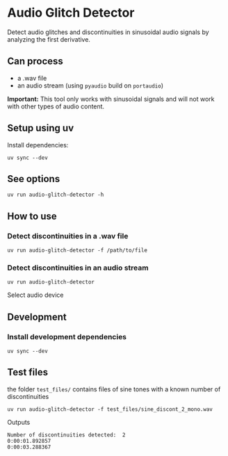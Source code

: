 # Audio Glitch Detector
Detect audio glitches and discontinuities in sinusoidal audio signals by analyzing the first derivative.

## Can process
- a .wav file
- an audio stream (using `pyaudio` build on `portaudio`)

**Important:** This tool only works with sinusoidal signals and will not work with other types of audio content.

## Setup using uv
Install dependencies:
```
uv sync --dev
```

## See options
```
uv run audio-glitch-detector -h
```

## How to use
### Detect discontinuities in a .wav file
```
uv run audio-glitch-detector -f /path/to/file
```

### Detect discontinuities in an audio stream
```
uv run audio-glitch-detector
```
Select audio device

## Development
### Install development dependencies
```
uv sync --dev
```

## Test files
the folder `test_files/` contains files of sine tones with a known number of discontinuities
```
uv run audio-glitch-detector -f test_files/sine_discont_2_mono.wav
```

Outputs
```
Number of discontinuities detected:  2
0:00:01.892857
0:00:03.288367
```

